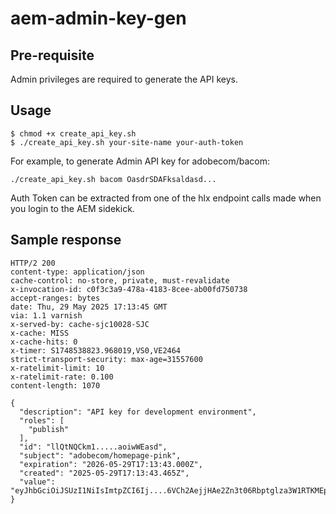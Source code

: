 # aem-admin-key-gen

## Pre-requisite
Admin privileges are required to generate the API keys.

## Usage

```
$ chmod +x create_api_key.sh
$ ./create_api_key.sh your-site-name your-auth-token
```

For example, to generate Admin API key for adobecom/bacom:
```
./create_api_key.sh bacom OasdrSDAFksaldasd...
```

Auth Token can be extracted from one of the hlx endpoint calls made when you login to the AEM sidekick.

## Sample response

```
HTTP/2 200 
content-type: application/json
cache-control: no-store, private, must-revalidate
x-invocation-id: c0f3c3a9-478a-4183-8cee-ab00fd750738
accept-ranges: bytes
date: Thu, 29 May 2025 17:13:45 GMT
via: 1.1 varnish
x-served-by: cache-sjc10028-SJC
x-cache: MISS
x-cache-hits: 0
x-timer: S1748538823.968019,VS0,VE2464
strict-transport-security: max-age=31557600
x-ratelimit-limit: 10
x-ratelimit-rate: 0.100
content-length: 1070

{
  "description": "API key for development environment",
  "roles": [
    "publish"
  ],
  "id": "llQtNQCkm1.....aoiwWEasd",
  "subject": "adobecom/homepage-pink",
  "expiration": "2026-05-29T17:13:43.000Z",
  "created": "2025-05-29T17:13:43.465Z",
  "value": "eyJhbGciOiJSUzI1NiIsImtpZCI6Ij....6VCh2AejjHAe2Zn3t06Rbptglza3W1RTKMEpCi2fRXMHfmFAPafCIq5WGag"
}
```
